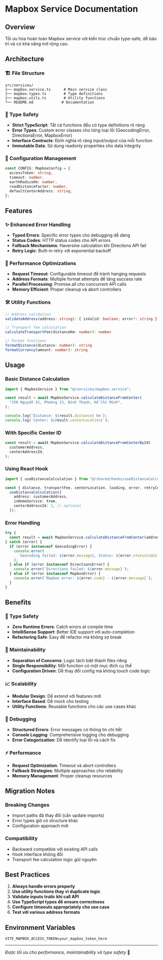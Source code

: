 # Mapbox Service Documentation

## Overview

Tối ưu hóa hoàn toàn Mapbox service với kiến trúc chuẩn type-safe, dễ bảo trì và có khả năng mở rộng cao.

## Architecture

### 🏗️ File Structure

```
src/services/
├── mapbox.service.ts      # Main service class
├── mapbox.types.ts        # Type definitions
├── mapbox.utils.ts        # Utility functions
└── README.md             # Documentation
```

### 📝 Type Safety

- **Strict TypeScript**: Tất cả functions đều có type definitions rõ ràng
- **Error Types**: Custom error classes cho từng loại lỗi (GeocodingError, DirectionsError, MapboxError)
- **Interface Contracts**: Định nghĩa rõ ràng input/output của mỗi function
- **Immutable Data**: Sử dụng readonly properties cho data integrity

### 🔧 Configuration Management

```typescript
const CONFIG: MapboxConfig = {
  accessToken: string,
  timeout: number,
  earthRadiusKm: number,
  roadDistanceFactor: number,
  defaultCenterAddress: string,
};
```

## Features

### ✨ Enhanced Error Handling

- **Typed Errors**: Specific error types cho debugging dễ dàng
- **Status Codes**: HTTP status codes cho API errors
- **Fallback Mechanisms**: Haversine calculation khi Directions API fail
- **Retry Logic**: Built-in retry với exponential backoff

### 🚀 Performance Optimizations

- **Request Timeout**: Configurable timeout để tránh hanging requests
- **Address Formats**: Multiple format attempts để tăng success rate
- **Parallel Processing**: Promise.all cho concurrent API calls
- **Memory Efficient**: Proper cleanup và abort controllers

### 🛠️ Utility Functions

```typescript
// Address validation
validateAddress(address: string): { isValid: boolean; error?: string }

// Transport fee calculation
calculateTransportFee(distanceKm: number): number

// Format functions
formatDistance(distance: number): string
formatCurrency(amount: number): string
```

## Usage

### Basic Distance Calculation

```typescript
import { MapboxService } from "@/services/mapbox.service";

const result = await MapboxService.calculateDistanceFromCenter(
  "250 Nguyễn Xí, Phường 13, Bình Thạnh, Hồ Chí Minh",
);

console.log(`Distance: ${result.distance} km`);
console.log(`Center: ${result.centerLocation}`);
```

### With Specific Center ID

```typescript
const result = await MapboxService.calculateDistanceFromCenterById(
  customerAddress,
  centerAddressId,
);
```

### Using React Hook

```typescript
import { useDistanceCalculation } from "@/shared/hooks/useDistanceCalculation";

const { distance, transportFee, centerLocation, loading, error, retryCount } =
  useDistanceCalculation({
    address: customerAddress,
    isHomeService: true,
    centerAddressId: 1, // optional
  });
```

### Error Handling

```typescript
try {
  const result = await MapboxService.calculateDistanceFromCenter(address);
} catch (error) {
  if (error instanceof GeocodingError) {
    console.error(
      `Geocoding failed: ${error.message}, Status: ${error.statusCode}`,
    );
  } else if (error instanceof DirectionsError) {
    console.error(`Directions failed: ${error.message}`);
  } else if (error instanceof MapboxError) {
    console.error(`Mapbox error: ${error.code} - ${error.message}`);
  }
}
```

## Benefits

### 🎯 Type Safety

- **Zero Runtime Errors**: Catch errors at compile time
- **IntelliSense Support**: Better IDE support với auto-completion
- **Refactoring Safe**: Easy để refactor mà không sợ break

### 🔧 Maintainability

- **Separation of Concerns**: Logic tách biệt thành files riêng
- **Single Responsibility**: Mỗi function có một mục đích cụ thể
- **Configuration Driven**: Dễ thay đổi config mà không touch code logic

### 📈 Scalability

- **Modular Design**: Dễ extend với features mới
- **Interface Based**: Dễ mock cho testing
- **Utility Functions**: Reusable functions cho các use cases khác

### 🐛 Debugging

- **Structured Errors**: Error messages có thông tin chi tiết
- **Console Logging**: Comprehensive logging cho debugging
- **Error Categorization**: Dễ identify loại lỗi và cách fix

### ⚡ Performance

- **Request Optimization**: Timeout và abort controllers
- **Fallback Strategies**: Multiple approaches cho reliability
- **Memory Management**: Proper cleanup resources

## Migration Notes

### Breaking Changes

- Import paths đã thay đổi (cần update imports)
- Error types giờ có structure khác
- Configuration approach mới

### Compatibility

- Backward compatible với existing API calls
- Hook interface không đổi
- Transport fee calculation logic giữ nguyên

## Best Practices

1. **Always handle errors properly**
2. **Use utility functions thay vì duplicate logic**
3. **Validate inputs trước khi call API**
4. **Use TypeScript types để ensure correctness**
5. **Configure timeouts appropriately cho use case**
6. **Test với various address formats**

## Environment Variables

```env
VITE_MAPBOX_ACCESS_TOKEN=your_mapbox_token_here
```

---

_Được tối ưu cho performance, maintainability và type safety_ 🚀
